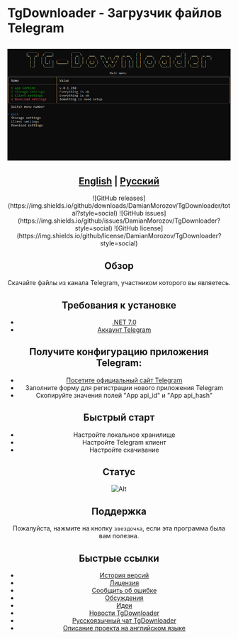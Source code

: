 ﻿# TgDownloader - Загрузчик файлов Telegram

## <p align="center"><img src="Assets/Main_menu.png"></p>

## <div align="center"><b><a href="README.md">English</a> | <a href="README-RUS.md">Русский</a></b></div>

<div align="center">
	![GitHub releases](https://img.shields.io/github/downloads/DamianMorozov/TgDownloader/total?style=social)
	![GitHub issues](https://img.shields.io/github/issues/DamianMorozov/TgDownloader?style=social)
	![GitHub license](https://img.shields.io/github/license/DamianMorozov/TgDownloader?style=social)
<div>

## Обзор
Скачайте файлы из канала Telegram, участником которого вы являетесь.

## Требования к установке
- [.NET 7.0](https://dotnet.microsoft.com/download/dotnet/7.0)
- [Аккаунт Telegram](https://telegram.org/)

## Получите конфигурацию приложения Telegram:
- [Посетите официальный сайт Telegram](https://my.telegram.org/apps/)
- Заполните форму для регистрации нового приложения Telegram
- Скопируйте значения полей "App api_id" и "App api_hash"

## Быстрый старт
- Настройте локальное хранилище
- Настройте Telegram клиент
- Настройте скачивание

## Статус
![Alt](https://repobeats.axiom.co/api/embed/c14de41002f34b22bb5ad579995904aa375930d2.svg "Repobeats analytics image")

## Поддержка
Пожалуйста, нажмите на кнопку `звездочка`, если эта программа была вам полезна.

## Быстрые ссылки
- [История версий](CHANGELOG-RUS.md)
- [Лицензия](LICENSE.md)
- [Сообщить об ошибке](https://github.com/DamianMorozov/TgDownloader/issues)
- [Обсуждения](https://github.com/DamianMorozov/TgDownloader/discussions)
- [Идеи](https://github.com/DamianMorozov/TgDownloader/discussions/categories/ideas)
- [Новости TgDownloader](https://t.me/TgDownloader)
- [Русскоязычный чат TgDownloader](https://t.me/TgDownloaderChatRus)
- [Описание проекта на английском языке](README.md)

